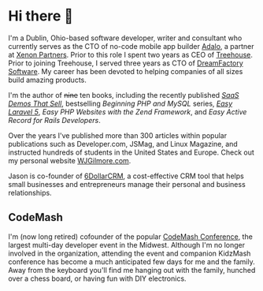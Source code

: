 # Hi there 👋

I'm a Dublin, Ohio-based software developer, writer and consultant who currently serves as the CTO of no-code mobile app builder <a href="https://www.adalo.com">Adalo</a>, a partner at <a href="https://xenon.io">Xenon Partners</a>. Prior to this role I spent two years as CEO of <a href="https://www.teamtreehouse.com/">Treehouse</a>. Prior to joining Treehouse, I served three years as CTO of <a href="https://www.dreamfactory.com">DreamFactory Software</a>. My career has been devoted to helping companies of all sizes build amazing products.</p>

I'm the author of ~~nine~~ ten books, including the recently published *<a href="https://saasdemosthatsell.com">SaaS Demos That Sell</a>*, bestselling *Beginning PHP and MySQL* series, *<a href="https://leanpub.com/easylaravel">Easy Laravel 5</a>*, *Easy PHP Websites with the Zend Framework*, and *Easy Active Record for Rails Developers*.

Over the years I've published more than 300 articles within popular publications such as Developer.com, JSMag, and Linux Magazine, and instructed hundreds of students in the United States and Europe. Check out my personal website <a href="https://wjgilmore.com">WJGilmore.com</a>.

Jason is co-founder of <a href="https://6dollarcrm.com">6DollarCRM</a>, a cost-effective CRM tool that helps small businesses and entrepreneurs manage their personal and business relationships.

## CodeMash

I'm (now long retired) cofounder of the popular <a href="https://www.codemash.org/">CodeMash Conference</a>, the largest multi-day developer event in the Midwest. Although I'm no longer involved in the organization, attending the event and companion KidzMash conference has become a much anticipated few days for me and the family. Away from the keyboard you'll find me hanging out with the family, hunched over a chess board, or having fun with DIY electronics.
